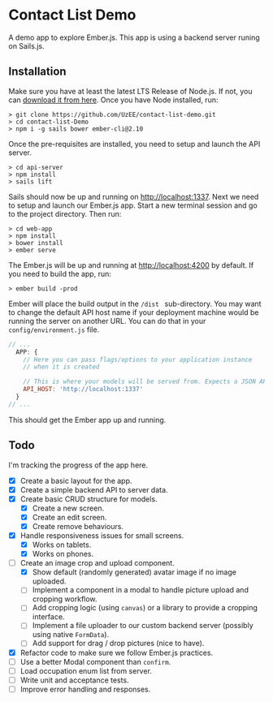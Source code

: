 # Contact List Demo
A demo app to explore Ember.js. This app is using a backend server runing on Sails.js.

## Installation

Make sure you have at least the latest LTS Release of Node.js. If not, you can [download 
it from here](https://nodejs.org/en/download/). Once you have Node installed, run:

```
> git clone https://github.com/UzEE/contact-list-demo.git
> cd contact-list-Demo
> npm i -g sails bower ember-cli@2.10
```

Once the pre-requisites are installed, you need to setup and launch the API server.

```
> cd api-server
> npm install
> sails lift
```

Sails should now be up and running on [http://localhost:1337](http://localhost:1337). 
Next we need to setup and launch our Ember.js app. Start a new terminal session and go
to the project directory. Then run:

```
> cd web-app
> npm install 
> bower install
> ember serve
```

The Ember.js will be up and running at [http://localhost:4200](http://localhost:4200) by
default. If you need to build the app, run:

```
> ember build -prod
```

Ember will place the build output in the `/dist ` sub-directory. You may want to change 
the default API host name if your deployment machine would be running the server on another
URL. You can do that in your `config/environment.js` file.

```js
// ...
  APP: {
    // Here you can pass flags/options to your application instance
    // when it is created

    // This is where your models will be served from. Expects a JSON API.
    API_HOST: 'http://localhost:1337'
  }
// ...
```

This should get the Ember app up and running.

## Todo

I'm tracking the progress of the app here.

- [x] Create a basic layout for the app.
- [x] Create a simple backend API to server data.
- [x] Create basic CRUD structure for models.
  - [x] Create a new screen.
  - [x] Create an edit screen.
  - [x] Create remove behaviours.
- [x] Handle responsiveness issues for small screens.
  - [x] Works on tablets.
  - [x] Works on phones.
- [ ] Create an image crop and upload component.
  - [x] Show default (randomly generated) avatar image if no image uploaded.
  - [ ] Implement a component in a modal to handle picture upload and cropping 
        workflow.
  - [ ] Add cropping logic (using `canvas`) or a library to provide a cropping interface.
  - [ ] Implement a file uploader to our custom backend server (possibly using 
        native `FormData`).
  - [ ] Add support for drag / drop pictures (nice to have).
- [x] Refactor code to make sure we follow Ember.js practices.
- [ ] Use a better Modal component than `confirm`.
- [ ] Load occupation enum list from server.
- [ ] Write unit and acceptance tests.
- [ ] Improve error handling and responses.

